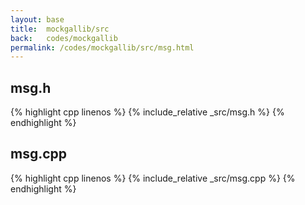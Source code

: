 ```yaml
---
layout: base
title:  mockgallib/src
back:   codes/mockgallib
permalink: /codes/mockgallib/src/msg.html
---
```


## msg.h
{% highlight cpp linenos %}
{% include_relative _src/msg.h %}
{% endhighlight %}

## msg.cpp
{% highlight cpp linenos %}
{% include_relative _src/msg.cpp %}
{% endhighlight %}

